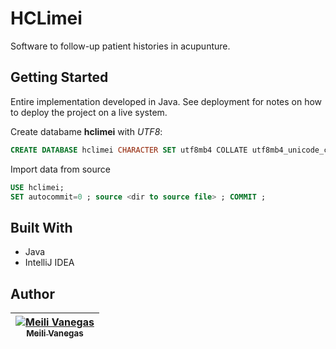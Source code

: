 # HCLimei
Software to follow-up patient histories in acupunture.
## Getting Started

Entire implementation developed in Java. See deployment for notes on how to deploy the project on a live system.

Create databame **hclimei** with *UTF8*:
```sql
CREATE DATABASE hclimei CHARACTER SET utf8mb4 COLLATE utf8mb4_unicode_ci;
```
Import data from source
```sql
USE hclimei;
SET autocommit=0 ; source <dir to source file> ; COMMIT ;
```
## Built With

* Java
* IntelliJ IDEA

## Author
<!-- Contributors table START -->
| [![Meili Vanegas](https://avatars.githubusercontent.com/mvanegas10?s=100)<br /><sub>Meili Vanegas</sub>](https://github.com/mvanegas10)<br /> |
| :---: |

<!-- Contributors table END -->
